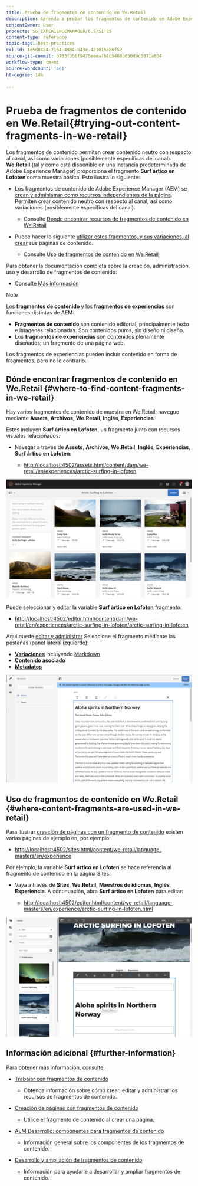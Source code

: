 ```yaml
---
title: Prueba de fragmentos de contenido en We.Retail
description: Aprenda a probar los fragmentos de contenido en Adobe Experience Manager mediante We.Retail.
contentOwner: User
products: SG_EXPERIENCEMANAGER/6.5/SITES
content-type: reference
topic-tags: best-practices
exl-id: 1e5d8184-7164-4984-b43e-421015e8bf52
source-git-commit: b703f356f9475eeeafb1d5408c650d9c6971a804
workflow-type: tm+mt
source-wordcount: '461'
ht-degree: 14%

---
```


# Prueba de fragmentos de contenido en We.Retail{#trying-out-content-fragments-in-we-retail}

Los fragmentos de contenido permiten crear contenido neutro con respecto al canal, así como variaciones (posiblemente específicas del canal). **We.Retail** (tal y como está disponible en una instancia predeterminada de Adobe Experience Manager) proporciona el fragmento **Surf ártico en Lofoten** como muestra básica. Esto ilustra lo siguiente:

* Los fragmentos de contenido de Adobe Experience Manager (AEM) se [crean y administran como recursos independientes de la página](/help/assets/content-fragments/content-fragments.md). Permiten crear contenido neutro con respecto al canal, así como variaciones (posiblemente específicas del canal).

   * Consulte [Dónde encontrar recursos de fragmentos de contenido en We.Retail](#where-to-find-content-fragments-in-we-retail)

* Puede hacer lo siguiente [utilizar estos fragmentos, y sus variaciones, al crear](/help/sites-authoring/content-fragments.md) sus páginas de contenido.

   * Consulte [Uso de fragmentos de contenido en We.Retail](#where-content-fragments-are-used-in-we-retail)

Para obtener la documentación completa sobre la creación, administración, uso y desarrollo de fragmentos de contenido:

* Consulte [Más información](#further-information)

>[!NOTE]
>
>Los **fragmentos de contenido** y los **[fragmentos de experiencias](/help/sites-authoring/experience-fragments.md)** son funciones distintas de AEM:
>
>* **Fragmentos de contenido** son contenido editorial, principalmente texto e imágenes relacionadas. Son contenidos puros, sin diseño ni diseño.
>* Los **fragmentos de experiencias** son contenidos plenamente diseñados; un fragmento de una página web.
>
>Los fragmentos de experiencias pueden incluir contenido en forma de fragmentos, pero no lo contrario.

## Dónde encontrar fragmentos de contenido en We.Retail {#where-to-find-content-fragments-in-we-retail}

Hay varios fragmentos de contenido de muestra en We.Retail; navegue mediante **Assets**, **Archivos**, **We.Retail**, **Inglés**, **Experiencias**.

Estos incluyen **Surf ártico en Lofoten**, un fragmento junto con recursos visuales relacionados:

* Navegar a través de **Assets**, **Archivos**, **We.Retail**, **Inglés**, **Experiencias**, **Surf ártico en Lofoten**:

   * [http://localhost:4502/assets.html/content/dam/we-retail/en/experiences/arctic-surfing-in-lofoten](http://localhost:4502/assets.html/content/dam/we-retail/en/experiences/arctic-surfing-in-lofoten)

![cf-44](assets/cf-44.png)

Puede seleccionar y editar la variable **Surf ártico en Lofoten** fragmento:

* [http://localhost:4502/editor.html/content/dam/we-retail/en/experiences/arctic-surfing-in-lofoten/arctic-surfing-in-lofoten](http://localhost:4502/editor.html/content/dam/we-retail/en/experiences/arctic-surfing-in-lofoten/arctic-surfing-in-lofoten)

Aquí puede [editar y administrar](/help/assets/content-fragments/content-fragments.md) Seleccione el fragmento mediante las pestañas (panel lateral izquierdo):

<!--![cf-45-aa](do-not-localize/cf-45-aa.png) ![cf-45-a](do-not-localize/cf-45-a.png) ASSET does not exist-->

* **[Variaciones](/help/assets/content-fragments/content-fragments-variations.md)** incluyendo [Markdown](/help/assets/content-fragments/content-fragments-markdown.md)
* **[Contenido asociado](/help/assets/content-fragments/content-fragments-assoc-content.md)**
* **[Metadatos](/help/assets/content-fragments/content-fragments-metadata.md)**

![cf-46](assets/cf-46.png)

## Uso de fragmentos de contenido en We.Retail {#where-content-fragments-are-used-in-we-retail}

Para ilustrar [creación de páginas con un fragmento de contenido](/help/sites-authoring/content-fragments.md) existen varias páginas de ejemplo en, por ejemplo:

* [http://localhost:4502/sites.html/content/we-retail/language-masters/en/experience](http://localhost:4502/sites.html/content/we-retail/language-masters/en/experience)

Por ejemplo, la variable **Surf ártico en Lofoten** se hace referencia al fragmento de contenido en la página Sites:

* Vaya a través de **Sites**, **We.Retail**, **Maestros de idiomas**, **Inglés**, **Experiencia**. A continuación, abra **Surf ártico en Lofoten** para editar:

   * [http://localhost:4502/editor.html/content/we-retail/language-masters/en/experience/arctic-surfing-in-lofoten.html](http://localhost:4502/editor.html/content/we-retail/language-masters/en/experience/arctic-surfing-in-lofoten.html)

![cf-53](assets/cf-53.png)

## Información adicional {#further-information}

Para obtener más información, consulte:

* [Trabajar con fragmentos de contenido](/help/assets/content-fragments/content-fragments.md)

   * Obtenga información sobre cómo crear, editar y administrar los recursos de fragmentos de contenido.

* [Creación de páginas con fragmentos de contenido](/help/sites-authoring/content-fragments.md)

   * Utilice el fragmento de contenido al crear una página.

* [AEM Desarrollo: componentes para fragmentos de contenido](/help/sites-developing/components-content-fragments.md)

   * Información general sobre los componentes de los fragmentos de contenido.

* [Desarrollo y ampliación de fragmentos de contenido](/help/sites-developing/customizing-content-fragments.md)

   * Información para ayudarle a desarrollar y ampliar fragmentos de contenido.
